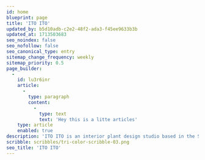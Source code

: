 ```yaml
---
id: home
blueprint: page
title: 'ITO ITO'
updated_by: b5d10adb-c2e2-48f2-ada3-f45ee9633b3b
updated_at: 1713503683
seo_noindex: false
seo_nofollow: false
seo_canonical_type: entry
sitemap_change_frequency: weekly
sitemap_priority: 0.5
page_builder:
  -
    id: lu3r6inr
    article:
      -
        type: paragraph
        content:
          -
            type: text
            text: 'Hey this is a litte articles'
    type: article
    enabled: true
description: 'ITO ITO is an interior plant design studio based in the San Francisco Bay Area. Led by Candace Silvey, ITO ITO plans and implements site-specific environments that enhance the human experience. Over [x] years the studio has collaborated with architects, interior designers and independent artists and craftspeople to realize projects for residential, commercial and hospitality spaces.'
scribble: scribbles/tri-color-scribble-03.png
seo_title: 'ITO ITO'
---
```

